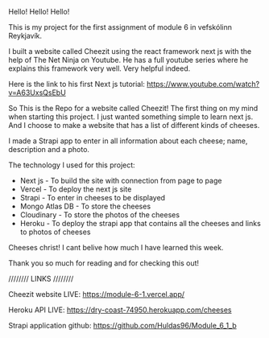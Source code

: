 Hello! Hello! Hello!

This is my project for the first assignment of module 6 in vefskólinn Reykjavík.

I built a website called Cheezit using the react framework next js with the help of The Net Ninja on Youtube. 
He has a full youtube series where he explains this framework very well. Very helpful indeed.

Here is the link to his first Next js tutorial: https://www.youtube.com/watch?v=A63UxsQsEbU

So This is the Repo for a website called Cheezit! The first thing on my mind when starting this project.
I just wanted something simple to learn next js. And I choose to make a website that has a list of different kinds of cheeses. 

I made a Strapi app to enter in all information about each cheese; name, description and a photo. 

The technology I used for this project:

- Next js - To build the site with connection from page to page
- Vercel - To deploy the next js site
- Strapi - To enter in cheeses to be displayed 
- Mongo Atlas DB - To store the cheeses 
- Cloudinary - To store the photos of the cheeses
- Heroku - To deploy the strapi app that contains all the cheeses and links to photos of cheeses

Cheeses christ! I cant belive how much I have learned this week.

Thank you so much for reading and for checking this out!

//////// LINKS ////////

Cheezit website LIVE: https://module-6-1.vercel.app/

Heroku API LIVE: https://dry-coast-74950.herokuapp.com/cheeses

Strapi application github: https://github.com/Huldas96/Module_6_1_b

